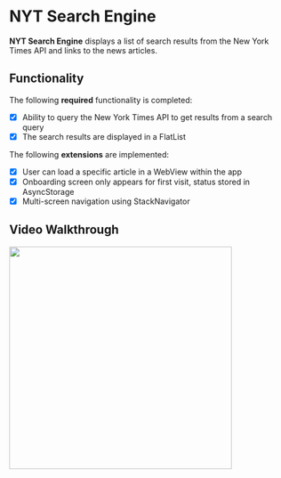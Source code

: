 # NYT Search Engine
**NYT Search Engine** displays a list of search results from the New York Times API and links to the news articles.

## Functionality

The following **required** functionality is completed:

* [x] Ability to query the New York Times API to get results from a search query
* [x] The search results are displayed in a FlatList

The following **extensions** are implemented:

* [x] User can load a specific article in a WebView within the app
* [x] Onboarding screen only appears for first visit, status stored in AsyncStorage
* [x] Multi-screen navigation using StackNavigator

## Video Walkthrough

<img src="assets/walkthrough.gif" width="400">
